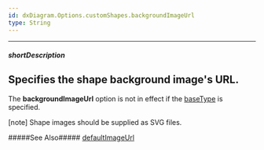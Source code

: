 ```yaml
---
id: dxDiagram.Options.customShapes.backgroundImageUrl
type: String
---
```

---
##### shortDescription
Specifies the shape background image's URL.
---
The **backgroundImageUrl** option is not in effect if the [baseType](/Documentation/ApiReference/UI_Widgets/dxDiagram/Configuration/customShapes/#baseType) is specified.

[note] Shape images should be supplied as SVG files.

#####See Also#####
[defaultImageUrl](/Documentation/ApiReference/UI_Widgets/dxDiagram/Configuration/customShapes/#defaultImageUrl)